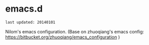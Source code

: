 emacs.d
=======

`last updated: 20140101`

Nilom's emacs configuration. (Base on zhuoqiang's emacs config: https://bitbucket.org/zhuoqiang/emacs_configuration )
